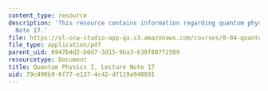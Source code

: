 ```yaml
---
content_type: resource
description: 'This resource contains information regarding quantum physics: Lecture
  Note 17.'
file: https://ol-ocw-studio-app-qa.s3.amazonaws.com/courses/8-04-quantum-physics-i-spring-2016/79c490b96f77e1374c42d7119a940091_MIT8_04S16_LecNotes17.pdf
file_type: application/pdf
parent_uid: 6947b4d2-b0d7-3d15-9ba3-638f887f2509
resourcetype: Document
title: Quantum Physics I, Lecture Note 17
uid: 79c490b9-6f77-e137-4c42-d7119a940091
---
```

